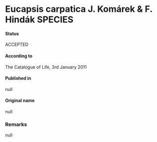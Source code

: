 # Eucapsis carpatica J. Komárek & F. Hindák SPECIES

#### Status
ACCEPTED

#### According to
The Catalogue of Life, 3rd January 2011

#### Published in
null

#### Original name
null

### Remarks
null